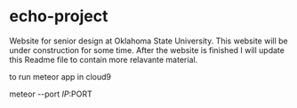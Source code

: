 # echo-project

Website for senior design at Oklahoma State University. 
This website will be under construction for some time.
After the website is finished I will update this 
Readme file to contain more relavante material.

to run meteor app in cloud9

meteor --port $IP:$PORT